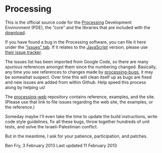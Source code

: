 Processing
==========

This is the official source code for the [Processing](http://processing.org) Development Environment (PDE), 
the “core” and the libraries that are included with the [download](http://processing.org/download). 

If you have found a bug in the Processing software, you can file it here under the [“issues” tab](https://github.com/processing/processing/issues). 
If it relates to the [JavaScript](http://processingjs.org) version, please use [their issue tracker](https://processing-js.lighthouseapp.com/).

The issues list has been imported from Google Code, so there are many spurious references 
amongst them since the numbering changed. Basically, any time you see references to 
changes made by [processing-bugs](https://github.com/processing-bugs), it may be somewhat suspect.
Over time this will clean itself up as bugs are fixed and new issues are added from within Github.
Help speed this process along by helping us!

The [processing-web](https://github.com/processing/processing-web/) repository 
contains reference, examples, and the site. 
(Please use that link to file issues regarding the web site, the examples, or the reference.)

Someday maybe I'll even take the time to update the build instructions, write code style guidelines, 
fix all these bugs, throw together hundreds of unit tests, and solve the Israeli-Palestinian conflict. 

But in the meantime, I ask for your patience, participation, and patches.

Ben Fry, 3 February 2013
Last updated 11 February 2013
